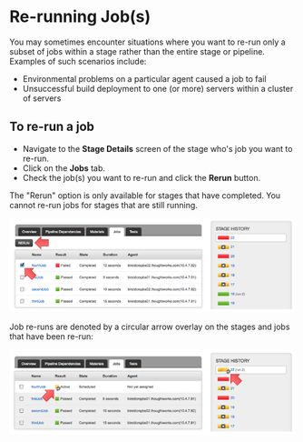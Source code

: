 # Re-running Job(s)

You may sometimes encounter situations where you want to re-run only a subset of jobs within a stage rather than the entire stage or pipeline. Examples of such scenarios include:

-   Environmental problems on a particular agent caused a job to fail
-   Unsuccessful build deployment to one (or more) servers within a cluster of servers

## To re-run a job

-   Navigate to the **Stage Details** screen of the stage who's job you want to re-run.
-   Click on the **Jobs** tab.
-   Check the job(s) you want to re-run and click the **Rerun** button.

The "Rerun" option is only available for stages that have completed. You cannot re-run jobs for stages that are still running.

![](../resources/images/stage_details_pre_job_rerun.png)

Job re-runs are denoted by a circular arrow overlay on the stages and jobs that have been re-run:

![](../resources/images/stage_details_post_job_rerun.png)